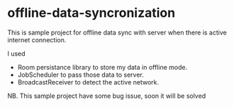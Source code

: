 # offline-data-syncronization

This is sample project for offline data sync with server when there is active internet connection. 

I used
* Room persistance library to store my data in offline mode. 
* JobScheduler to pass those data to server. 
* BroadcastReceiver to detect the active network.

NB. This sample project have some bug issue, soon it will be solved
